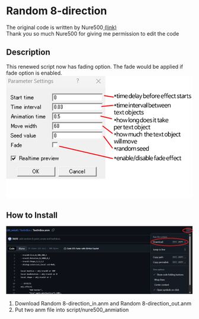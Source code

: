 # Random 8-direction
The original code is written by Nure500<a href="https://x.com/sdkd500/status/1084705524459819008"> (link)</a> 
<br>Thank you so much Nure500 for giving me permission to edit the code

## Description
This renewed script now has fading option. The fade would be applied if fade option is enabled.
![img](img.png "description")

## How to Install
![img](https://github.com/litti10/Litti_aviutl/blob/main/TextInBox/img.png)
1. Download Random 8-direction_in.anm and Random 8-direction_out.anm
2. Put two anm file into script/nure500_anmiation
